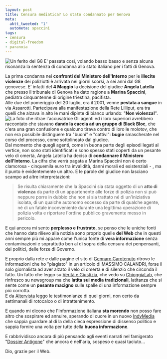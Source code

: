 ```yaml
--- 
layout: post
title: Censura mediatica? Lo stato condannato per Genova
meta: 
  aktt_tweeted: "1"
  autometa: spaccini
tags: 
- censura
- digital-freedom
- paranoia
---
```

![Un ferito del G8](http://www.lastknight.com/download//20070509_g8.gif)
E' passata così, volando basso basso e senza alcuna risonanza la sentenza di condanna allo stato italiano per i fatti di Genova.  
  
La prima condanna nei **confronti del Ministero dell'Interno** per le **illecite violenze** dei poliziotti è arrivata nei giorni scorsi, a sei anni dal G8 genovese.  E' infatti del **4 Maggio** la decisione del giudice **Angela Latella** che presso il tribunale di Genova ha dato ragione a **Marina Spaccini**, pediatra cinquantenne di origine triestina, pacifista.  
Alle due del pomeriggio del 20 luglio, era il 2001, venne **pestata a sangue** in via Assarotti. Partecipava alla manifestazione della Rete Lilliput, era tra quelli che alzava in alto le mani dipinte di bianco urlando: "**Non violenza!**".
![La foto che ritrae l'accusatrice](http://www.lastknight.com/download//20070509_g82.jpg)
Gli agenti ed i loro superiori avrebbero raccontato che stavano **dando la caccia ad un gruppo di Black Bloc**, che c'era una gran confusione e qualcuno tirava contro di loro le molotov, che non era possibile distinguere tra "buoni" e "cattivi": **bugie** smascherate nel corso del processo, come sottolineato dal giudice.  
Dal momento che quegli agenti, come in buona parte degli episodi legati al vertice, non sono stati identificati e sono spesso stati coperti da un pesante velo di omertà, Angela Latella ha deciso di **condannare il Ministero dell'Interno**. La cifra che verrà pagata a Marina Spaccini non è certo clamorosa - cinquemila euro tra invalidità, danni morali ed esistenziali - , ma il punto è evidentemente un altro. E le parole del giudice non lasciano scampo ad altre interpretazioni:  
> Se risulta chiaramente che la Spaccini sia stata oggetto di un **atto di violenza** da parte di un appartenente alle forze di polizia non si può neppure porre in dubbio che non si sia trattato né di un'iniziativa isolata, di un qualche autonomo eccesso da parte di qualche agente, né di un fatale inconveniente durante una legittima operazione di polizia volta e riportare l'ordine pubblico gravemente messo in pericolo.  
  
E qui ancora mi sento **perplesso e frustrato**, se penso che le uniche fonti che hanno dato rilievo alla notizia sono proprio quelle **del Web** che in questi anni sempre più mi appare come l'unica fonte di **vera informazione** senza contaminazioni e soprattutto ben al di sopra della censura dei penpensanti, dei politici, delle forze di Governo.  
  
E proprio dalla rete e dalle pagine el sito di [Gennaro Carotenuto](http://www.gennarocarotenuto.it/dblog/articolo.asp?articolo=1096) ritrovo le informazioni che ho "plagiato" in un articolo di MASSIMO CALANDRI, forse il solo giornalista ad aver alzato il velo di omertà e di silenzio che circonda il fatto. Un fatto che leggo su [Verità e Giustizia](http://www.veritagiustizia.it/rassegna_stampa/prima_condanna_per_le_violenze_delle_forze_dellordine.php), che vedo su  [ChioggiaLab](http://www.chioggialab.org/web/spip.php?breve1), che rinfresco su newsgroup ma che **latita sui media tradizionali**, latitanza che si sente come un **pesante macigno** sulle spalle di una informazione sempre più corrotta.  
E da [Altervista](http://g82001.altervista.org/testimonianze20.htm) leggo le testimonianze di quei giorni, non certo da settimanali di rotocalco o di intrattenimento.  
  
E quando mi dicono che l'Informazione italiana **sta morendo** non posso fare altro che sospirare ed annuire, sperando di cuore in un nuovo [IndyMedia](http://www.indymedia.org/it/) che sappia guardare al di la della cieca espressione di dissenso politico e sappia fornire una volta per tutte della **buona informazione**.  
  
E rabbrividisco ancora di più pensando agli eventi narrati nel famigerato "[Dossier Antigone](http://www.rainews24.rai.it/notizia.asp?newsid=24215)" che ancora è nell'aria, sospeso e quasi taciuto...  
  
Dio, grazie per il Web.  
  
   
